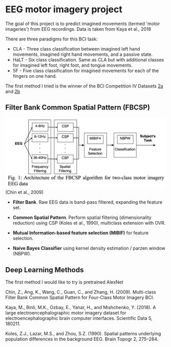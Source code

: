 # EEG motor imagery project

The goal of this project is to predict imagined movements (termed 'motor imageries') from EEG recordings. Data is taken from Kaya et al., 2018

There are three paradigms for this BCI task:

* CLA - Three class classification between imagined left hand movements, imagined right hand movements, and a passive state.
* HaLT - Six class classification. Same as CLA but with additional classes for imagined left foot, right foot, and tongue movements.
* 5F - Five class classification for imagined movements for each of the fingers on one hand.

The first method I tried is the winner of the BCI Competition IV Datasets [2a](http://www.bbci.de/competition/iv/results/#dataset2a) and [2b](http://www.bbci.de/competition/iv/results/#dataset2b)

## Filter Bank Common Spatial Pattern (FBCSP)

![FBCSP](https://github.com/AsaBarthMaron/asabarthmaron.github.io/blob/master/files/FBCSP.png)
(Chin et al., 2009)

* **Filter Bank**. Raw EEG data is band-pass filtered, expanding the feature set.

* **Common Spatial Pattern**. Perform spatial filtering (dimensionality reduction) using CSP (Koles et al., 1990), multiclass extension with OVR.

* **Mutual Information-based feature selection (MIBIF)** for feature selection. 

* **Naive Bayes Classifier** using kernel density estimation / parzen window (NBPW).


## Deep Learning Methods
The first method I would like to try is pretrained AlexNet


Chin, Z., Ang, K., Wang, C., Guan, C., and Zhang, H. (2009). 
    Multi-class Filter Bank Common Spatial Pattern for Four-Class Motor 
    Imagery BCI.
    
Kaya, M., Binli, M.K., Ozbay, E., Yanar, H., and Mishchenko, Y. (2018). 
    A large electroencephalographic motor imagery dataset for 
    electroencephalographic brain computer interfaces. 
    Scientific Data 5, 180211.

Koles, Z.J., Lazar, M.S., and Zhou, S.Z. (1990). Spatial patterns 
    underlying population differences in the background EEG. Brain 
    Topogr 2, 275–284.
